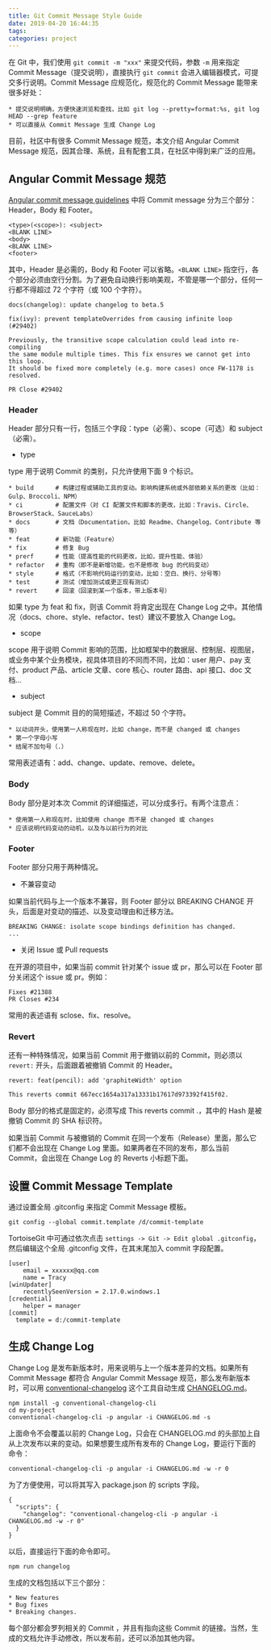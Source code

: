 ```yaml
---
title: Git Commit Message Style Guide
date: 2019-04-20 16:44:35
tags:
categories: project
---
```


在 Git 中，我们使用 `git commit -m "xxx"` 来提交代码，参数 `-m` 用来指定 Commit Message（提交说明），直接执行 `git commit` 会进入编辑器模式，可提交多行说明。Commit Message 应规范化，规范化的 Commit Message 能带来很多好处：

<!-- more -->

```
* 提交说明明确，方便快速浏览和查找，比如 git log --pretty=format:%s, git log HEAD --grep feature
* 可以直接从 Commit Message 生成 Change Log
```

目前，社区中有很多 Commit Message 规范，本文介绍 Angular Commit Message 规范，因其合理、系统，且有配套工具，在社区中得到来广泛的应用。

## Angular Commit Message 规范

[Angular commit message guidelines](https://github.com/angular/angular/blob/master/CONTRIBUTING.md#-commit-message-guidelines) 中将 Commit message 分为三个部分：Header，Body 和 Footer。

```
<type>(<scope>): <subject>
<BLANK LINE>
<body>
<BLANK LINE>
<footer>
```

其中，Header 是必需的，Body 和 Footer 可以省略。`<BLANK LINE>` 指空行，各个部分必须由空行分割。为了避免自动换行影响美观，不管是哪一个部分，任何一行都不得超过 72 个字符（或 100 个字符）。

```
docs(changelog): update changelog to beta.5
```

```
fix(ivy): prevent templateOverrides from causing infinite loop (#29402)

Previously, the transitive scope calculation could lead into re-compiling
the same module multiple times. This fix ensures we cannot get into this loop.
It should be fixed more completely (e.g. more cases) once FW-1178 is resolved.

PR Close #29402
```

### Header

Header 部分只有一行，包括三个字段：type（必需）、scope（可选）和 subject（必需）。

* type

type 用于说明 Commit 的类别，只允许使用下面 9 个标识。

```
* build      # 构建过程或辅助工具的变动。影响构建系统或外部依赖关系的更改（比如：Gulp、Broccoli、NPM）
* ci         # 配置文件（对 CI 配置文件和脚本的更改，比如：Travis、Circle、BrowserStack、SauceLabs）
* docs       # 文档（Documentation，比如 Readme、Changelog、Contribute 等等）
* feat       # 新功能（Feature）
* fix        # 修复 Bug
* prerf      # 性能（提高性能的代码更改，比如，提升性能、体验）
* refactor   # 重构（即不是新增功能，也不是修改 bug 的代码变动）
* style      # 格式（不影响代码运行的变动，比如：空白、换行、分号等）
* test       # 测试（增加测试或更正现有测试）
* revert     # 回滚（回滚到某一个版本，带上版本号）
```

如果 type 为 feat 和 fix，则该 Commit 将肯定出现在 Change Log 之中。其他情况（docs、chore、style、refactor、test）建议不要放入 Change Log。

* scope

scope 用于说明 Commit 影响的范围，比如框架中的数据层、控制层、视图层，或业务中某个业务模块，视具体项目的不同而不同，比如：user 用户、pay 支付、product 产品、article 文章、core 核心、router 路由、api 接口、doc 文档...

* subject

subject 是 Commit 目的的简短描述，不超过 50 个字符。

```
* 以动词开头，使用第一人称现在时，比如 change，而不是 changed 或 changes
* 第一个字母小写
* 结尾不加句号（.）
```

常用表述语有：add、change、update、remove、delete。

### Body

Body 部分是对本次 Commit 的详细描述，可以分成多行。有两个注意点：

```
* 使用第一人称现在时，比如使用 change 而不是 changed 或 changes
* 应该说明代码变动的动机，以及与以前行为的对比
```

### Footer

Footer 部分只用于两种情况。

* 不兼容变动

如果当前代码与上一个版本不兼容，则 Footer 部分以 BREAKING CHANGE 开头，后面是对变动的描述、以及变动理由和迁移方法。

```
BREAKING CHANGE: isolate scope bindings definition has changed.
...
```

* 关闭 Issue 或 Pull requests

在开源的项目中，如果当前 commit 针对某个 issue 或 pr，那么可以在 Footer 部分关闭这个 issue 或 pr。例如：

```
Fixes #21388
PR Closes #234
```

常用的表述语有 sclose、fix、resolve。

### Revert

还有一种特殊情况，如果当前 Commit 用于撤销以前的 Commit，则必须以 `revert:` 开头，后面跟着被撤销 Commit 的 Header。

```
revert: feat(pencil): add 'graphiteWidth' option

This reverts commit 667ecc1654a317a13331b17617d973392f415f02.
```

Body 部分的格式是固定的，必须写成 This reverts commit <hash>.，其中的 Hash 是被撤销 Commit 的 SHA 标识符。

如果当前 Commit 与被撤销的 Commit 在同一个发布（Release）里面，那么它们都不会出现在 Change Log 里面。如果两者在不同的发布，那么当前 Commit，会出现在 Change Log 的 Reverts 小标题下面。


## 设置 Commit Message Template

通过设置全局 .gitconfig 来指定 Commit Message 模板。

```
git config --global commit.template /d/commit-template
```

TortoiseGit 中可通过依次点击 `settings -> Git -> Edit global .gitconfig`，然后编辑这个全局 .gitconfig 文件，在其末尾加入 commit 字段配置。

```
[user]
    email = xxxxxx@qq.com
    name = Tracy
[winUpdater]
    recentlySeenVersion = 2.17.0.windows.1
[credential]
    helper = manager
[commit]
  template = d:/commit-template
```

## 生成 Change Log

Change Log 是发布新版本时，用来说明与上一个版本差异的文档。如果所有 Commit Message 都符合 Angular Commit Message 规范，那么发布新版本时，可以用 [conventional-changelog](https://github.com/conventional-changelog/conventional-changelog) 这个工具自动生成 [CHANGELOG.md](https://github.com/angular/angular/blob/master/CHANGELOG.md)。

```
npm install -g conventional-changelog-cli
cd my-project
conventional-changelog-cli -p angular -i CHANGELOG.md -s
```

上面命令不会覆盖以前的 Change Log，只会在 CHANGELOG.md 的头部加上自从上次发布以来的变动。如果想要生成所有发布的 Change Log，要运行下面的命令：

```
conventional-changelog-cli -p angular -i CHANGELOG.md -w -r 0
```

为了方便使用，可以将其写入 package.json 的 scripts 字段。

```
{
  "scripts": {
    "changelog": "conventional-changelog-cli -p angular -i CHANGELOG.md -w -r 0"
  }
}
```

以后，直接运行下面的命令即可。

```
npm run changelog
```

生成的文档包括以下三个部分：

```
* New features
* Bug fixes
* Breaking changes.
```

每个部分都会罗列相关的 Commit ，并且有指向这些 Commit 的链接。当然，生成的文档允许手动修改，所以发布前，还可以添加其他内容。
